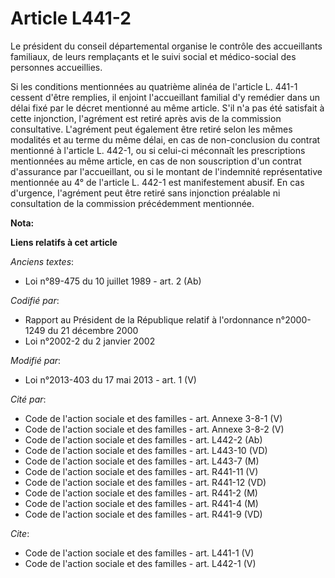 # Article L441-2

Le président du conseil départemental organise le contrôle des accueillants familiaux, de leurs remplaçants et le suivi
social et médico-social des personnes accueillies. 

Si les conditions mentionnées au quatrième alinéa de l'article L. 441-1 cessent d'être remplies, il enjoint l'accueillant
familial d'y remédier dans un délai fixé par le décret mentionné au même article. S'il n'a pas été satisfait à cette
injonction, l'agrément est retiré après avis de la commission consultative. L'agrément peut également être retiré selon les
mêmes modalités et au terme du même délai, en cas de non-conclusion du contrat mentionné à l'article L. 442-1, ou si celui-ci
méconnaît les prescriptions mentionnées au même article, en cas de non souscription d'un contrat d'assurance par
l'accueillant, ou si le montant de l'indemnité représentative mentionnée au 4° de l'article L. 442-1 est manifestement
abusif. En cas d'urgence, l'agrément peut être retiré sans injonction préalable ni consultation de la commission précédemment
mentionnée.

**Nota:**



**Liens relatifs à cet article**

_Anciens textes_:

  - Loi n°89-475 du 10 juillet 1989 - art. 2 (Ab)

_Codifié par_:

  - Rapport au Président de la République relatif à l'ordonnance n°2000-1249 du 21 décembre 2000
  - Loi n°2002-2 du 2 janvier 2002

_Modifié par_:

  - Loi n°2013-403 du 17 mai 2013 - art. 1 (V)

_Cité par_:

  - Code de l'action sociale et des familles - art. Annexe 3-8-1 (V)
  - Code de l'action sociale et des familles - art. Annexe 3-8-2 (V)
  - Code de l'action sociale et des familles - art. L442-2 (Ab)
  - Code de l'action sociale et des familles - art. L443-10 (VD)
  - Code de l'action sociale et des familles - art. L443-7 (M)
  - Code de l'action sociale et des familles - art. R441-11 (V)
  - Code de l'action sociale et des familles - art. R441-12 (VD)
  - Code de l'action sociale et des familles - art. R441-2 (M)
  - Code de l'action sociale et des familles - art. R441-4 (M)
  - Code de l'action sociale et des familles - art. R441-9 (VD)

_Cite_:

  - Code de l'action sociale et des familles - art. L441-1 (V)
  - Code de l'action sociale et des familles - art. L442-1 (V)
